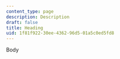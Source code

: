 ```yaml
---
content_type: page
description: Description
draft: false
title: Heading
uid: 1f81f922-30ee-4362-96d5-01a5c0ed5fd8
---
```

Body